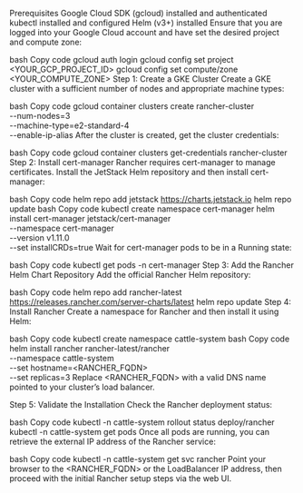 Prerequisites
Google Cloud SDK (gcloud) installed and authenticated
kubectl installed and configured
Helm (v3+) installed
Ensure that you are logged into your Google Cloud account and have set the desired project and compute zone:

bash
Copy code
gcloud auth login
gcloud config set project <YOUR_GCP_PROJECT_ID>
gcloud config set compute/zone <YOUR_COMPUTE_ZONE>
Step 1: Create a GKE Cluster
Create a GKE cluster with a sufficient number of nodes and appropriate machine types:

bash
Copy code
gcloud container clusters create rancher-cluster \
--num-nodes=3 \
--machine-type=e2-standard-4 \
--enable-ip-alias
After the cluster is created, get the cluster credentials:

bash
Copy code
gcloud container clusters get-credentials rancher-cluster
Step 2: Install cert-manager
Rancher requires cert-manager to manage certificates. Install the JetStack Helm repository and then install cert-manager:

bash
Copy code
helm repo add jetstack https://charts.jetstack.io
helm repo update
bash
Copy code
kubectl create namespace cert-manager
helm install cert-manager jetstack/cert-manager \
--namespace cert-manager \
--version v1.11.0 \
--set installCRDs=true
Wait for cert-manager pods to be in a Running state:

bash
Copy code
kubectl get pods -n cert-manager
Step 3: Add the Rancher Helm Chart Repository
Add the official Rancher Helm repository:

bash
Copy code
helm repo add rancher-latest https://releases.rancher.com/server-charts/latest
helm repo update
Step 4: Install Rancher
Create a namespace for Rancher and then install it using Helm:

bash
Copy code
kubectl create namespace cattle-system
bash
Copy code
helm install rancher rancher-latest/rancher \
--namespace cattle-system \
--set hostname=<RANCHER_FQDN> \
--set replicas=3
Replace <RANCHER_FQDN> with a valid DNS name pointed to your cluster’s load balancer.

Step 5: Validate the Installation
Check the Rancher deployment status:

bash
Copy code
kubectl -n cattle-system rollout status deploy/rancher
kubectl -n cattle-system get pods
Once all pods are running, you can retrieve the external IP address of the Rancher service:

bash
Copy code
kubectl -n cattle-system get svc rancher
Point your browser to the <RANCHER_FQDN> or the LoadBalancer IP address, then proceed with the initial Rancher setup steps via the web UI.